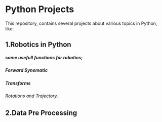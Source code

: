 # Python Projects
This repository, contains several projects about various topics in Python, like:

## 1.Robotics in Python
##### some usefull functions for robotics;
##### Forward Synematic
##### Transforms
###### Rotations and Trajectory.

## 2.Data Pre Processing

